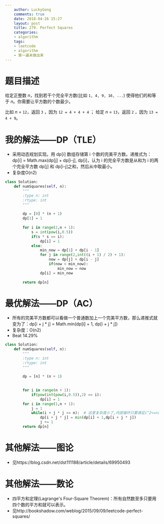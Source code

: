 ```yaml
---
    author: LuckyGong
    comments: true
    date: 2018-04-26 15:27
    layout: post
    title: 279. Perfect Squares
    categories:
    - algorithm
    tags:
    - leetcode
    - algorithm
    - 第一遍未做出来
---
```


# 题目描述

给定正整数 *n*，找到若干个完全平方数(比如 `1, 4, 9, 16, ...`) 使得他们的和等于 *n*。你需要让平方数的个数最少。

比如 *n* = `12`，返回 `3` ，因为 `12 = 4 + 4 + 4` ； 给定 *n* = `13`，返回 `2` ，因为 `13 = 4 + 9`。

# 我的解法——DP（TLE）

- 采用动态规划实现。用 dp[i] 数组存储第 i 个数的完美平方数。递推式为：dp[i] = Math.max(dp[j] + dp[i-j], dp[i]，认为 i 的完全平方数是从和为 i 的两个完全平方数 dp[j] 和 dp[i-j]之和，然后从中取最小。 
- 复杂度O(n2)

```python
class Solution:
    def numSquares(self, n):
        """
        :type n: int
        :rtype: int
        """
        
        dp = [0] * (n + 1)
        dp[1] = 1
        
        for i in range(2,n + 1):
            s = int(pow(i,0.5))
            if(s * s == i):
                dp[i] = 1
            else:
                min_now = dp[1] + dp[i - 1]
                for j in range(2,int((i + 1) / 2) + 1):
                    now = dp[j] + dp[i - j]
                    if(now < min_now):
                        min_now = now
                dp[i] = min_now
        
        return dp[n]
```

# 最优解法——DP（AC）

- 所有的完美平方数都可以看做一个普通数加上一个完美平方数，那么递推式就变为了：dp[i + j * j] = Math.min(dp[i] + 1, dp[i + j * j])
- 复杂度：O(n2)
- Beat 14.29%

```python
class Solution:
    def numSquares(self, n):
        """
        :type n: int
        :rtype: int
        """
        
        dp = [n] * (n + 1)
        
        
        for i in range(n + 1):
            if(pow(int(pow(i,0.5)),2) == i):
                dp[i] = 1
        for i in range(1,n + 1):
            j = 1
            while(i + j * j <= n):  # 这里复杂度小了,内层循环只要满足i^2<=n即可
                dp[i + j * j] = min(dp[i] + 1,dp[i + j * j])
                j += 1
        return dp[n]
```

# 其他解法——图论

- 见https://blog.csdn.net/dst111188/article/details/69950493

# 其他解法——数论

- 四平方和定理(Lagrange's Four-Square Theorem)：所有自然数至多只要用四个数的平方和就可以表示。 
- 见http://bookshadow.com/weblog/2015/09/09/leetcode-perfect-squares/
